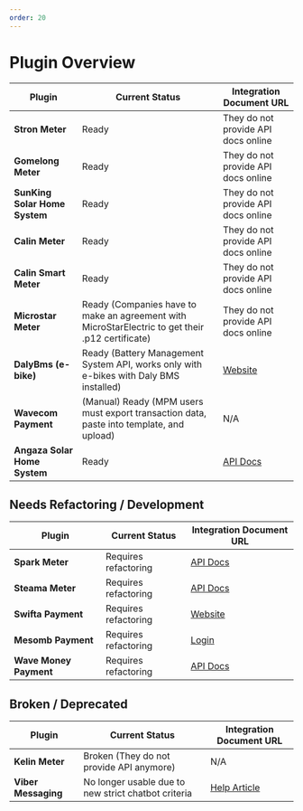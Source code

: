 ```yaml
---
order: 20
---
```


# Plugin Overview

| Plugin                        | Current Status                                                                                   | Integration Document URL                                                                                                |
| ----------------------------- | ------------------------------------------------------------------------------------------------ | ----------------------------------------------------------------------------------------------------------------------- |
| **Stron Meter**               | Ready                                                                                            | They do not provide API docs online                                                                                     |
| **Gomelong Meter**            | Ready                                                                                            | They do not provide API docs online                                                                                     |
| **SunKing Solar Home System** | Ready                                                                                            | They do not provide API docs online                                                                                     |
| **Calin Meter**               | Ready                                                                                            | They do not provide API docs online                                                                                     |
| **Calin Smart Meter**         | Ready                                                                                            | They do not provide API docs online                                                                                     |
| **Microstar Meter**           | Ready (Companies have to make an agreement with MicroStarElectric to get their .p12 certificate) | They do not provide API docs online                                                                                     |
| **DalyBms (e-bike)**          | Ready (Battery Management System API, works only with e-bikes with Daly BMS installed)           | [Website](https://www.dalybms.com/bms-electric-bike/)                                                                   |
| **Wavecom Payment**           | (Manual) Ready (MPM users must export transaction data, paste into template, and upload)         | N/A                                                                                                                     |
| **Angaza Solar Home System**  | Ready                                                                                            | [API Docs](https://developers.angaza.com/docs/dev-portal-nexus/77a9ea5040a3b-retrieve-a-unit-s-payg-credit-information) |

## Needs Refactoring / Development

| Plugin                 | Current Status       | Integration Document URL                                    |
| ---------------------- | -------------------- | ----------------------------------------------------------- |
| **Spark Meter**        | Requires refactoring | [API Docs](https://api.sparkmeter.io/#intro)                |
| **Steama Meter**       | Requires refactoring | [API Docs](https://api.steama.co/docs/)                     |
| **Swifta Payment**     | Requires refactoring | [Website](https://swifta.com/)                              |
| **Mesomb Payment**     | Requires refactoring | [Login](https://business.mesomb.com/auth/login)             |
| **Wave Money Payment** | Requires refactoring | [API Docs](https://partners.wavemoney.com.mm/documentation) |

## Broken / Deprecated

| Plugin              | Current Status                                      | Integration Document URL                                                                     |
| ------------------- | --------------------------------------------------- | -------------------------------------------------------------------------------------------- |
| **Kelin Meter**     | Broken (They do not provide API anymore)            | N/A                                                                                          |
| **Viber Messaging** | No longer usable due to new strict chatbot criteria | [Help Article](https://help.viber.com/hc/en-us/articles/15247629658525-Bot-commercial-model) |
